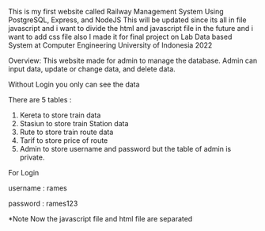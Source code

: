 This is my first website called Railway Management System
Using PostgreSQL, Express, and NodeJS
This will be updated since its all in file javascript and i want to divide the html and javascript file in the future and i want to add css file also
I made it for final project on Lab Data based System at Computer Engineering University of Indonesia 2022

Overview:
This website made for admin to manage the database.
Admin can input data, update or change data, and delete data.

Without Login you only can see the data

There are 5 tables :

1. Kereta to store train data
2. Stasiun to store train Station data
3. Rute to store train route data
4. Tarif to store price of route
5. Admin to store username and password
but the table of admin is private.

For Login

username : rames

password : rames123




*Note Now the javascript file and html file are separated
